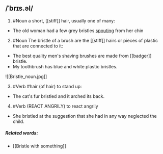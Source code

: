 ## /ˈbrɪs.əl/  
1. #Noun 
a short, [[stiff]] hair, usually one of many:

- The old woman had a few grey bristles [spouting](spout) from her chin

2. #Noun 
The bristle of a brush are the [[stiff]] hairs or pieces of plastic that are connected to it:

- The best quality men's shaving brushes are made from [[badger]] bristle.
- My toothbrush has blue and white plastic bristles.

![[Bristle_noun.jpg]]

3. #Verb  #hair 
(of hair) to stand up:

- The cat's fur bristled and it arched its back.

4. #Verb 
(REACT ANGRILY)
to react angrily 

- She bristled at the suggestion that she had in any way neglected the child.

##### Related words:
- [[Bristle with something]]